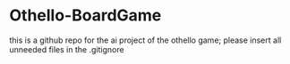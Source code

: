 # Othello-BoardGame
this is a github repo for the ai project of the othello game;
please insert all unneeded files in the .gitignore 
